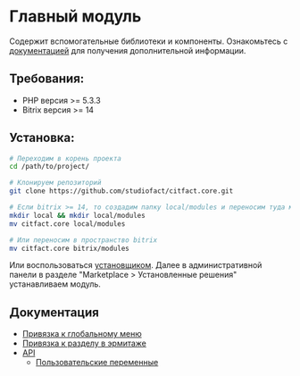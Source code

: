 Главный модуль
===

Содержит вспомогательные библиотеки и компоненты.
Ознакомьтесь с [документацией](https://github.com/studiofact/citfact.core/blob/master/docs/) для получения дополнительной информации.

## Требования:

 - PHP версия >= 5.3.3
 - Bitrix версия >= 14
 
## Установка:

``` bash
# Переходим в корень проекта
cd /path/to/project/

# Клонируем репозиторий
git clone https://github.com/studiofact/citfact.core.git

# Если bitrix >= 14, то создадим папку local/modules и переносим туда модуль
mkdir local && mkdir local/modules
mv citfact.core local/modules

# Или переносим в пространство bitrix
mv citfact.core bitrix/modules
```

Или воспользоваться [установщиком](https://github.com/studiofact/sandbox).
Далее в административной панели в разделе "Marketplace > Установленные решения" устанавливаем модуль.

## Документация

 - [Привязка к глобальному меню](https://github.com/studiofact/citfact.core/blob/master/docs/global_menu.rst)
 - [Привязка к разделу в эрмитаже](https://github.com/studiofact/citfact.core/blob/master/docs/hermitage_menu.rst)
 - [API](https://github.com/studiofact/citfact.core/tree/master/docs/api)
 	- [Пользовательские переменные](https://github.com/studiofact/citfact.core/blob/master/docs/api/user_vars.rst)
